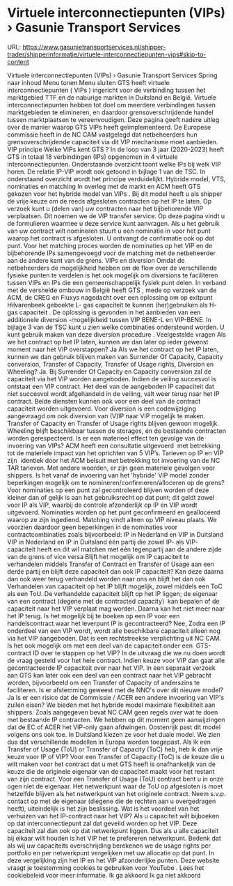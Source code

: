 # Virtuele interconnectiepunten (VIPs) › Gasunie Transport Services

URL: https://www.gasunietransportservices.nl/shipper-trader/shipperinformatie/virtuele-interconnectiepunten-vips#skip-to-content

Virtuele interconnectiepunten (VIPs) › Gasunie Transport Services
Spring naar inhoud
Menu tonen
Menu sluiten
GTS
heeft virtuele interconnectiepunten (
VIPs
) ingericht voor de verbinding tussen het marktgebied TTF en de naburige markten in Duitsland en België.
Virtuele interconnectiepunten hebben tot doel om meerdere verbindingen tussen marktgebieden te elimineren, en daardoor grensoverschrijdende handel tussen marktplaatsen te vereenvoudigen. Deze pagina geeft nadere uitleg over de manier waarop
GTS
VIPs
heeft geïmplementeerd.
De Europese commissie heeft in de NC CAM vastgelegd dat netbeheerders hun grensoverschrijdende
capaciteit
via dit VIP mechanisme moet aanbieden.
VIP principe
Welke
VIPs
kent
GTS
?
In de loop van 3 jaar (2020-2023) heeft
GTS
in totaal 18 verbindingen (IPs) opgenomen in 4 virtuele interconnectiepunten. Onderstaande overzicht toont welke IPs bij welk VIP horen. De relatie IP-VIP wordt ook getoond in bijlage 1 van de TSC.
In onderstaand overzicht wordt het principe verduidelijkt.
Hybride model, VTS, nominaties en matching
In overleg met de markt en ACM heeft
GTS
gekozen voor het hybride model van
VIPs
. Bij dit model heeft u als shipper de vrije keuze om de reeds afgesloten contracten op het IP te laten. Op verzoek kunt u (delen van) uw contracten naar het bijbehorende VIP verplaatsen. Dit noemen we de VIP transfer service. Op
deze pagina
vindt u de formulieren waarmee u deze service kunt aanvragen.
Als u het gebruik van uw contract wilt nomineren stuurt u een
nominatie
in voor het punt waarop het contract is afgesloten. U ontvangt de
confirmatie
ook op dat punt. Voor het matching proces worden de nominaties op het VIP en de bijbehorende IPs samengevoegd voor de matching met de
netbeheerder
aan de andere kant van de grens.
VIPs
en
diversion
Omdat de netbeheerders de mogelijkheid hebben om de flow over de verschillende fysieke punten te verdelen is het ook mogelijk om diversions te faciliteren tussen
VIPs
en IPs die een gemeenschappelijk fysiek punt delen.
In verband met de versnelde ombouw in België heeft
GTS
, mede op verzoek van de ACM, de CREG en Fluxys nagedacht over een oplossing om op
exitpunt
Hilvarenbeek geboekte L-
gas
capaciteit
te kunnen (her)gebruiken als H-
gas
capaciteit
. De oplossing is gevonden in het aanbieden van een additionele
diversion
-mogelijkheid tussen VIP BENE-L en VIP-BENE.
In bijlage 3 van de TSC kunt u zien welke combinaties ondersteund worden. U kunt gebruik maken van deze
diversion procedure
.
Veelgestelde vragen
Als we het contract op het IP laten, kunnen we dan later op ieder gewenst moment naar het VIP overstappen?
Ja
Als we het contract op het IP laten, kunnen we dan gebruik blijven maken van Surrender Of Capacity, Capacity conversion, Transfer of Capacity, Transfer of Usage rights, Diversion en Wheeling?
Ja. Bij Surrender Of Capacity en Capacity conversion zal de
capaciteit
via het VIP worden aangeboden. Indien de veiling succesvol is ontstaat een VIP contract. Het deel van de aangeboden IP
capaciteit
dat niet succesvol wordt afgehandeld in de veiling, valt weer terug naar het IP contract. Beide diensten kunnen ook voor een deel van de contract
capaciteit
worden uitgevoerd. Voor
diversion
is een codewijziging aangevraagd om ook
diversion
van (V)IP naar VIP mogelijk te maken. Transfer of Capacity en Transfer of Usage rights blijven gewoon mogelijk.
Wheeling
blijft beschikbaar tussen de storages, en de bestaande contracten worden gerespecteerd.
Is er een materieel effect ten gevolge van de invoering van VIPs?
ACM heeft een consultatie uitgevoerd  met betrekking tot de materiele impact van het oprichten van 5 VIP’s. Tarieven op IP en VIP zijn  identiek door het ACM belsuit met betrekking tot invoering van de NC TAR tarieven. Met andere woorden, er zijn geen materiele gevolgen voor shippers.
Is het vanaf de invoering van het 'hybride' VIP model zonder beperkingen mogelijk om te nomineren/confirmeren/alloceren op de grens?
Voor nominaties op een punt zal gecontroleerd blijven worden of deze kleiner dan of gelijk is aan het gebruiksrecht op dat punt; dit geldt zowel voor IP als VIP, waarbij de controle afzonderlijk op IP en VIP wordt uitgevoerd. Nominaties worden op het punt geconfirmeerd en gealloceerd waarop ze zijn ingediend. Matching vindt alleen op VIP niveau plaats. We voorzien daardoor geen beperkingen in de nominaties voor contractcombinaties zoals bijvoorbeeld:
IP in Nederland en VIP in Duitsland
VIP in Nederland en IP in Duitsland
één partij die zowel IP- als VIP-
capaciteit
heeft en dit wil matchen met één tegenpartij aan de andere zijde van de grens of vice versa
Blijft het mogelijk om IP capaciteit te verhandelen middels Transfer of Contract en Transfer of Usage aan een derde partij en blijft deze capaciteit dan ook IP capaciteit? Kan deze daarna dan ook weer terug verhandeld worden naar ons en blijft het dan ook
Verhandelen van
capaciteit
op het IP blijft mogelijk, zowel middels een ToC als een ToU. De verhandelde
capaciteit
blijft op het IP liggen; de eigenaar van een contract (degene met de contracted capacity)  kan bepalen of de
capaciteit
naar het VIP verplaat mag worden. Daarna kan het niet meer naar het IP terug.
Is het mogelijk bij te boeken op een IP voor een handelscontract waar het leverpunt IP is gecontracteerd?
Nee, Zodra een IP onderdeel van een VIP wordt, wordt alle
beschikbare capaciteit
alleen nog via het VIP aangeboden. Dat is een rechtstreekse verplichting uit NC CAM.
Is het ook mogelijk om met een deel van de capaciteit onder een  GTS-contract ID over te stappen op het VIP?
In de uitvraag die we nu doen wordt de vraag gesteld voor het hele contract. Indien keuze voor VIP dan gaat alle gecontracteerde IP
capaciteit
over naar het VIP. In een separaat verzoek aan
GTS
kan later ook een deel van een contract naar het VIP gebracht worden, bijvoorbeeld om een Transfer of Capacity of anderszins te faciliteren.
Is er afstemming geweest met de NNO's over dit nieuwe model?
Ja
Is er een risico dat de Commissie / ACER een andere invoering van VIP's zullen eisen?
We bieden met het hybride model maximale flexibiliteit aan shippers. Zoals aangegeven bevat NC CAM geen regels over wat te doen met bestaande IP contracten. We hebben op dit moment geen aanwijzingen dat de EC of ACER het VIP-only gaan afdwingen. Oostenrijk past dit model volgens ons ook toe. In Duitsland kiezen ze voor het duale model. We zien dus dat verschillende modellen in Europa worden toegepast.
Als ik een Transfer of Usage (ToU) or Transfer of Capacity (ToC) heb, heb ik dan vrije keuze voor IP of VIP?
Voor een Transfer of Capacity (ToC) is de keuze die u wilt maken voor het contract dat u met
GTS
heeft is onafhankelijk van de keuze die de originele eigenaar van de
capaciteit
maakt voor het restant van zijn contract.
Voor een Transfer of Usage (ToU) contract bent u in onze ogen niet de eigenaar. Het netwerkpunt waar de ToU op afgesloten is moet hetzelfde blijven als het netwerkpunt van het originele contract. Neem s.v.p. contact op met de eigenaar (diegene die de rechten aan u overgedragen heeft), uiteindelijk is het zijn beslissing.
Wat is het voordeel van het verhuizen van het IP-contract naar het VIP?
Als u
capaciteit
wilt bijboeken op dat
interconnectiepunt
zal dat geveild worden op het VIP. Deze
capaciteit
zal dan ook op dat netwerkpunt liggen. Dus als u alle
capaciteit
bij elkaar wilt houden is het VIP het te prefereren netwerkpunt. Bedenk dat als wij uw
capaciteits overschrijding
berekenen we de usage rights per
portfolio
en per netwerkpunt vergelijken met uw allocatie op dat punt. In deze vergelijking zijn het IP en het VIP afzonderlijke punten.
Deze website vraagt je toestemming cookies te gebruiken voor
YouTube
. Lees het
cookiebeleid
voor meer informatie.
Ik ga akkoord
Ik ga niet akkoord